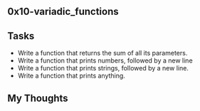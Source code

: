 ##  0x10-variadic_functions

## Tasks
 - Write a function that returns the sum of all its parameters.
 - Write a function that prints numbers, followed by a new line
 - Write a function that prints strings, followed by a new line.
 - Write a function that prints anything.

## My Thoughts
